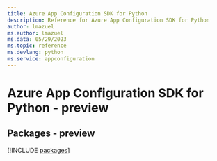 ```yaml
---
title: Azure App Configuration SDK for Python
description: Reference for Azure App Configuration SDK for Python
author: lmazuel
ms.author: lmazuel
ms.data: 05/29/2023
ms.topic: reference
ms.devlang: python
ms.service: appconfiguration
---
```

# Azure App Configuration SDK for Python - preview
## Packages - preview
[!INCLUDE [packages](app-configuration-index.md)]